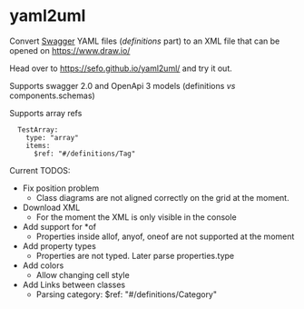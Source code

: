 # yaml2uml
Convert [Swagger](https://editor.swagger.io/) YAML files (*definitions* part) to an XML file that can be opened on https://www.draw.io/

Head over to https://sefo.github.io/yaml2uml/ and try it out.

Supports swagger 2.0 and OpenApi 3 models (definitions *vs* components.schemas)

Supports array refs

```
  TestArray:
    type: "array"
    items:
      $ref: "#/definitions/Tag"
```

Current TODOS:

- Fix position problem
  - Class diagrams are not aligned correctly on the grid at the moment.
- Download XML
  - For the moment the XML is only visible in the console
- Add support for *of
  - Properties inside allof, anyof, oneof are not supported at the moment
- Add property types
  - Properties are not typed. Later parse properties.type
- Add colors
  - Allow changing cell style
- Add Links between classes
  - Parsing category: $ref: "#/definitions/Category"
